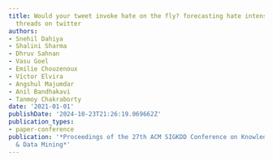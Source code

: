 ```yaml
---
title: Would your tweet invoke hate on the fly? forecasting hate intensity of reply
  threads on twitter
authors:
- Snehil Dahiya
- Shalini Sharma
- Dhruv Sahnan
- Vasu Goel
- Emilie Chouzenoux
- Vı́ctor Elvira
- Angshul Majumdar
- Anil Bandhakavi
- Tanmoy Chakraborty
date: '2021-01-01'
publishDate: '2024-10-23T21:26:19.069662Z'
publication_types:
- paper-conference
publication: '*Proceedings of the 27th ACM SIGKDD Conference on Knowledge Discovery
  & Data Mining*'
---
```

